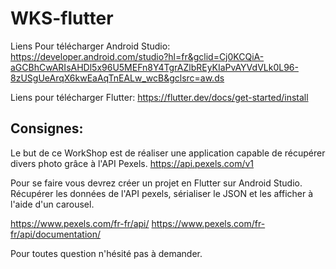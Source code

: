 # WKS-flutter

Liens Pour télécharger Android Studio:
  https://developer.android.com/studio?hl=fr&gclid=Cj0KCQiA-aGCBhCwARIsAHDl5x96U5MEFn8Y4TgrAZlbREyKIaPvAYVdVLk0L96-8zUSgUeArqX6kwEaAqTnEALw_wcB&gclsrc=aw.ds

Liens pour télécharger Flutter:
  https://flutter.dev/docs/get-started/install
  
## Consignes:

Le but de ce WorkShop est de réaliser une application capable de récupérer divers photo grâce à l'API Pexels.
  https://api.pexels.com/v1

Pour se faire vous devrez créer un projet en Flutter sur Android Studio.
Récupérer les données de l'API pexels, sérialiser le JSON et les afficher à l'aide d'un carousel.

  https://www.pexels.com/fr-fr/api/
  https://www.pexels.com/fr-fr/api/documentation/

Pour toutes question n'hésité pas à demander.
